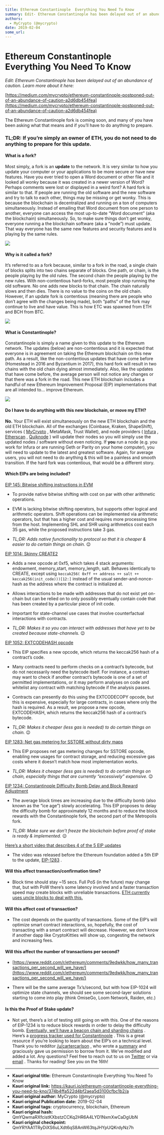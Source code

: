 ```yaml
---
title: Ethereum Constantinople  Everything You Need To Know
summary: Edit- Ethereum Constantinople has been delayed out of an abundance of caution. Learn more about it here- https-//medium.com/mycrypto/ethereum-constantinople-postponed-out-of-an-abundance-of-caution-a2d6db454fea The Ethereum Constantinople fork is coming soon, and many of you have been asking what that means and if you’ll have to do anything to prepare. TL;DR- If you’re simply an owner of ETH, you do not need to do anything to prepare for this update. What is a fork? Most simply, a fork is an upd
authors:
  - MyCrypto (@mycrypto)
date: 2019-02-04
some_url: 
---
```


# Ethereum Constantinople  Everything You Need To Know


 
_Edit: Ethereum Constantinople has been delayed out of an abundance of caution. Learn more about it here:_
  
[https://medium.com/mycrypto/ethereum-constantinople-postponed-out-of-an-abundance-of-caution-a2d6db454fea](https://medium.com/mycrypto/ethereum-constantinople-postponed-out-of-an-abundance-of-caution-a2d6db454fea)
 
The Ethereum Constantinople fork is coming soon, and many of you have been asking what that means and if you’ll have to do anything to prepare.

### TL;DR: If you’re simply an owner of ETH, you do not need to do anything to prepare for this update.

#### What is a fork?
Most simply, a fork is an 
**update**
 to the network. It is very similar to how you update your computer or your applications to be more secure or have new features.
Have you ever tried to open a Word document or other file and it looked all wonky because it was created in a newer version of Word? Perhaps comments were lost or displayed in a weird font? A hard fork is similar to that. If people are running the old software and the new software and try to talk to each other, things may be missing or get wonky.
This is because the blockchain is decentralized and running on a ton of computers simultaneously. Instead of emailing that Word document from one person to another, everyone can access the most up-to-date “Word document” (aka the blockchain) simultaneously.
So, to make sure things don’t get wonky, everyone running a the blockchain software (aka a “node”) must update. That way everyone has the same new features and security features and is playing by the same rules.

![](https://ipfs.infura.io/ipfs/QmSbC12ETgBrGMB4QtHqH1ouoesQszuK3FdVkhwQiYGszb)


#### Why is it called a fork?
It’s referred to as a fork because, similar to a fork in the road, a single chain of blocks splits into two chains separate of blocks. One path, or chain, is the people playing by the old rules. The second chain the people playing by the new rules.
With non-contentious hard-forks, most people stop running the old software. No one adds new blocks to that chain. The chain naturally slows and then dies. There is no value to the coins on the old chain.
However, if an update fork is contentious (meaning there are people who don’t agree with the changes being made), both “paths” of the fork may continue to live and have value. This is how ETC was spawned from ETH and BCH from BTC.

![](https://ipfs.infura.io/ipfs/QmdvkbkXJRKPUKy5vmDHy8hzZ2cJefrkoCiGCgSxdGgGLp)


#### What is Constantinople?
Constantinople is simply a name given to this update to the Ethereum network. The updates (below) are non-contentious and it is expected that everyone is in agreement on taking the Ethereum blockchain on this new path.
As a result, like the non-contentious updates that have come before (Homestead in 2016 and Byzantium in 2017), this hard fork will result in two chains with the old chain dying almost immediately. Also, like the updates that have come before, the average person will not notice any changes or that there was a fork in the road.
This new ETH blockchain includes a handful of new Ethereum Improvement Proposal (EIP) implementations that are all intended to… improve Ethereum.

![](https://ipfs.infura.io/ipfs/QmfE65uhwZftSknAcYJ5waicijjSc9VTSJ5F4bjFLuzpR5)


#### Do I have to do anything with this new blockchain, or move my ETH?
 
**No.**
 Your ETH will exist simultaneously on the new ETH blockchain and the old ETH blockchain. All of the exchanges (Coinbase, Kraken, ShapeShift), services ( 
[MyCrypto](https://www.mycrypto.com)
 , MetaMask, Trust Wallet), and node providers ( 
[Infura](https://infura.io/)
 , 
[Etherscan](https://etherscan.io)
 , 
[Quiknode](https://quiknode.io/)
 ) will update their nodes so you will simply use the updated nodes / software without even noticing.
If 
**you**
 run a node (e.g. you work for Infura or are running Geth or Parity on your home computer), you will need to update to the latest and greatest software. Again, for average users, you will not need to do anything & this will be a painless and smooth transition.
If the hard fork was contentious, that would be a different story.

#### Which EIPs are being included?
 
[EIP 145: Bitwise shifting instructions in EVM](https://eips.ethereum.org/EIPS/eip-145)
 



 * To provide native bitwise shifting with cost on par with other arithmetic operations.

 * EVM is lacking bitwise shifting operators, but supports other logical and arithmetic operators. Shift operations can be implemented via arithmetic operators, but that has a higher cost and requires more processing time from the host. Implementing SHL and SHR using arithmetics cost each 35 gas, while the proposed instructions take 3 gas.

 *  _TL;DR: Adds native functionality to protocol so that it is cheaper & easier to do certain things on chain._ 😉
 
[EIP 1014: Skinny CREATE2](https://eips.ethereum.org/EIPS/eip-1014)
 



 * Adds a new opcode at 0xf5, which takes 4 stack arguments: endowment, memory_start, memory_length, salt. Behaves identically to CREATE, except using `keccak256( 0xff ++ address ++ salt ++ keccak256(init_code)))[12:]` instead of the usual sender-and-nonce-hash as the address where the contract is initialized at.

 * Allows interactions to be made with addresses that do not exist yet on-chain but can be relied on to only possibly eventually contain code that has been created by a particular piece of init code.

 * Important for state-channel use cases that involve counterfactual interactions with contracts.

 *  _TL;DR: Makes it so you can interact with addresses that have yet to be created because state-channels._ 😉
 
[EIP 1052: EXTCODEHASH opcode](https://eips.ethereum.org/EIPS/eip-1052)
 



 * This EIP specifies a new opcode, which returns the keccak256 hash of a contract’s code.

 * Many contracts need to perform checks on a contract’s bytecode, but do not necessarily need the bytecode itself. For instance, a contract may want to check if another contract’s bytecode is one of a set of permitted implementations, or it may perform analyses on code and whitelist any contract with matching bytecode if the analysis passes.

 * Contracts can presently do this using the EXTCODECOPY opcode, but this is expensive, especially for large contracts, in cases where only the hash is required. As a result, we propose a new opcode, EXTCODEHASH, which returns the keccak256 hash of a contract’s bytecode.

 *  _TL;DR: Makes it cheaper (less gas is needed) to do certain things on chain._ 😉
 
[EIP 1283: Net gas metering for SSTORE without dirty maps](https://eips.ethereum.org/EIPS/eip-1283)
 



 * This EIP proposes net gas metering changes for SSTORE opcode, enabling new usages for contract storage, and reducing excessive gas costs where it doesn’t match how most implementation works.

 *  _TL;DR: Makes it cheaper (less gas is needed) to do certain things on chain, especially things that are currently “excessively” expensive._ 😉
 
[EIP 1234: Constantinople Difficulty Bomb Delay and Block Reward Adjustment](https://eips.ethereum.org/EIPS/eip-1234)
 



 * The average block times are increasing due to the difficulty bomb (also known as the “ice age”) slowly accelerating. This EIP proposes to delay the difficulty bomb for approximately 12 months and to reduce the block rewards with the Constantinople fork, the second part of the Metropolis fork.

 *  _TL;DR: Make sure we don’t freeze the blockchain before proof of stake is ready & implemented._ 😉
 
[Here’s a short video that describes 4 of the 5 EIP updates](https://www.youtube.com/watch?v=rfg408lSAj0)
 



 * The video was released before the Ethereum foundation added a 5th EIP to the update, [EIP-1283](https://github.com/ethereum/EIPs/blob/master/EIPS/eip-1283.md) .

#### Will this affect transaction/confirmation time?



 * Block time should stay ~15 secs. Full PoS (in the future) may change that, but with PoW there’s some latency involved and a faster transaction speed may create blocks with unreliable transactions. [ETH currently uses uncle blocks to deal with this.](https://forum.ethereum.org/discussion/2262/eli5-whats-an-uncle-in-ethereum-mining) 

#### Will this affect cost of transaction?



 * The cost depends on the quantity of transactions. Some of the EIP’s will optimize smart contract interactions, so, hopefully, the cost of transacting with a smart contract will decrease. However, we don’t know if another dapp like CryptoKitties will show up, congesting the network and increasing fees.

#### Will this affect the number of transactions per second?



 *  [https://www.reddit.com/r/ethereum/comments/9edwkk/how_many_transactions_per_second_will_we_have/](https://www.reddit.com/r/ethereum/comments/9edwkk/how_many_transactions_per_second_will_we_have/) 

 * There will be the same average Tx’s/second, but with how EIP-1024 will optimize state channels, we should see some second-layer solutions starting to come into play (think OmiseGo, Loom Network, Raiden, etc.)

#### Is this the Proof of Stake update?



 * Not yet, there’s a lot of testing still going on with this. One of the reasons of EIP-1234 is to reduce block rewards in order to delay the difficulty bomb. [Eventually, we’ll have a beacon chain and sharding chains](https://www.mangoresearch.co/ethereum-casper-v2-beacon-chain-sharding-explained-simply/) .
Here’s a 
[progress tracker used for Constantinople](https://github.com/ethereum/pm/wiki/Constantinople-Progress-Tracker)
 . This is a great resource if you’re looking to learn about the EIP’s on a technical level.
Thank you to redditor 
[/u/cartercarlson](https://old.reddit.com/user/cartercarlson)
 , who wrote a 
[summary](https://old.reddit.com/r/ethereum/comments/abv70c/heres_a_summary_of_the_constantinople_update/)
 and graciously gave us permission to borrow from it. We’ve modified and added a lot.
Any questions? Feel free to reach out to us on 
[Twitter](https://www.twitter.com/mycrypto)
 or via 
[email](mailto:support@mycrypto.com)
 .
Thanks for reading! See you on the 16th!



---

- **Kauri original title:** Ethereum Constantinople  Everything You Need To Know
- **Kauri original link:** https://kauri.io/ethereum-constantinople-everything-you-need-to-kno/374b4ffa522d4bf2aea5d3100cfbc1b2/a
- **Kauri original author:** MyCrypto (@mycrypto)
- **Kauri original Publication date:** 2019-02-04
- **Kauri original tags:** cryptocurrency, blockchain, Ethereum
- **Kauri original hash:** QmYQwmaRXfcistKXbstzCCKq2HR6A4LYD1NxmXwCaDgUbN
- **Kauri original checkpoint:** QmYRYAA1TRyDiXS6uLXdt6qS8AnW63tqJHYpUQKrdyNz7h



